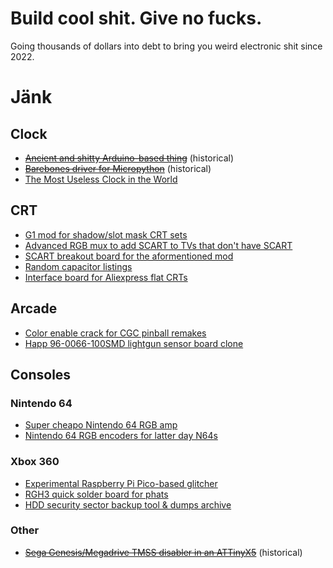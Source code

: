 # Build cool shit. Give no fucks.

Going thousands of dollars into debt to bring you weird electronic shit since 2022.

# Jänk

## Clock
- ~~[Ancient and shitty Arduino-based thing](https://github.com/wurthless-elektroniks/clock_v1)~~ (historical)
- ~~[Barebones driver for Micropython](https://github.com/wurthless-elektroniks/clockfart)~~ (historical)
- [The Most Useless Clock in the World](https://github.com/wurthless-elektroniks/clock)

## CRT
- [G1 mod for shadow/slot mask CRT sets](https://github.com/wurthless-elektroniks/g1crymax)
- [Advanced RGB mux to add SCART to TVs that don't have SCART](https://github.com/wurthless-elektroniks/tv-desecrator)
- [SCART breakout board for the aformentioned mod](https://github.com/wurthless-elektroniks/scart-breakout)
- [Random capacitor listings](https://github.com/wurthless-elektroniks/capkits4jesus)
- [Interface board for Aliexpress flat CRTs](https://github.com/wurthless-elektroniks/watch-out-man)

## Arcade
- [Color enable crack for CGC pinball remakes](https://github.com/wurthless-elektroniks/fuckcgc)
- [Happ 96-0066-100SMD lightgun sensor board clone](https://github.com/wurthless-elektroniks/happless)

## Consoles

### Nintendo 64
- [Super cheapo Nintendo 64 RGB amp](https://github.com/wurthless-elektroniks/n64-microamp)
- [Nintendo 64 RGB encoders for latter day N64s](https://github.com/wurthless-elektroniks/rugby64)

### Xbox 360
- [Experimental Raspberry Pi Pico-based glitcher](https://github.com/wurthless-elektroniks/pigli360)
- [RGH3 quick solder board for phats](https://github.com/wurthless-elektroniks/trifalcon)
- [HDD security sector backup tool & dumps archive](https://github.com/wurthless-elektroniks/secsec360)

### Other
- ~~[Sega Genesis/Megadrive TMSS disabler in an ATTinyX5](https://github.com/wurthless-elektroniks/sega-tmss-killer-attiny85)~~ (historical)
